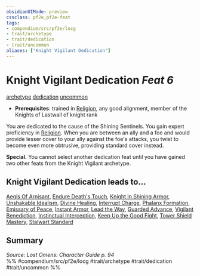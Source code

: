 ```yaml
---
obsidianUIMode: preview
cssclass: pf2e,pf2e-feat
tags:
- compendium/src/pf2e/locg
- trait/archetype
- trait/dedication
- trait/uncommon
aliases: ["Knight Vigilant Dedication"]
---
```

# Knight Vigilant Dedication  *Feat 6*  
[archetype](archetype.md "Archetype Feat Trait")  [dedication](dedication.md "Dedication Feat Trait")  [uncommon](uncommon.md "Uncommon Rarity Trait")  

- **Prerequisites**: trained in [Religion](skills.md#Religion), any good alignment, member of the Knights of Lastwall of knight rank

You are dedicated to the cause of the Shining Sentinels. You gain expert proficiency in [Religion](skills.md#Religion). When you are between an ally and a foe and would provide lesser cover to your ally against the foe's attacks, you twist to become even more obtrusive, providing standard cover instead.

**Special.** You cannot select another dedication feat until you have gained two other feats from the Knight Vigilant archetype.

## Knight Vigilant Dedication leads to...

[Aegis Of Arnisant](aegis-of-arnisant-locg.md), [Endure Death's Touch](endure-deaths-touch-locg.md), [Knight In Shining Armor](knight-in-shining-armor-locg.md), [Unshakable Idealism](unshakable-idealism-locg.md), [Divine Healing](divine-healing-lokl.md), [Interrupt Charge](interrupt-charge-lokl.md), [Phalanx Formation](phalanx-formation-lokl.md), [Emissary of Peace](emissary-of-peace-lokl.md), [Instant Armor](instant-armor-lokl.md), [Lead the Way](lead-the-way-lokl.md), [Guarded Advance](guarded-advance-lokl.md), [Vigilant Benediction](vigilant-benediction-lokl.md), [Instinctual Interception](instinctual-interception-lokl.md), [Keep Up the Good Fight](keep-up-the-good-fight-lokl.md), [Tower Shield Mastery](tower-shield-mastery-lokl.md), [Stalwart Standard](stalwart-standard-lokl.md)

## Summary

*Source: Lost Omens: Character Guide p. 94*  
%% #compendium/src/pf2e/locg #trait/archetype #trait/dedication #trait/uncommon %%